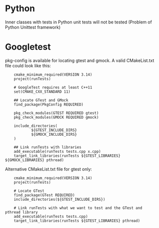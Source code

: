 # Python

Inner classes with tests in Python unit tests will not be tested (Problem of Python Unittest framework)

# Googletest

pkg-config is available for locating gtest and gmock. A valid CMakeList.txt file could look like this:

        cmake_minimum_required(VERSION 3.14)
        project(runTests)

        # GoogleTest requires at least C++11
        set(CMAKE_CXX_STANDARD 11)

        ## Locate GTest and GMock
        find_package(PkgConfig REQUIRED)

        pkg_check_modules(GTEST REQUIRED gtest)
        pkg_check_modules(GMOCK REQUIRED gmock)

        include_directories(
                ${GTEST_INCLUDE_DIRS}
                ${GMOCK_INCLUDE_DIRS}
        )

        ## Link runTests with libraries
        add_executable(runTests tests.cpp x.cpp)
        target_link_libraries(runTests ${GTEST_LIBRARIES} ${GMOCK_LIBRARIES} pthread)


Alternative CMakeList.txt file for gtest only:

        cmake_minimum_required(VERSION 3.14)
        project(runTests)
 
        # Locate GTest
        find_package(GTest REQUIRED)
        include_directories(${GTEST_INCLUDE_DIRS})
 
        # Link runTests with what we want to test and the GTest and pthread library
        add_executable(runTests tests.cpp)
        target_link_libraries(runTests ${GTEST_LIBRARIES} pthread)